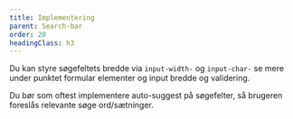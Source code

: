 ```yaml
---
title: Implementering
parent: Search-bar
order: 20
headingClass: h3
---
```


Du kan styre søgefeltets bredde via `input-width-` og `input-char-` se mere under punktet formular elementer og input bredde og validering.

Du bør som oftest implementere auto-suggest på søgefelter, så brugeren foreslås relevante søge ord/sætninger.
